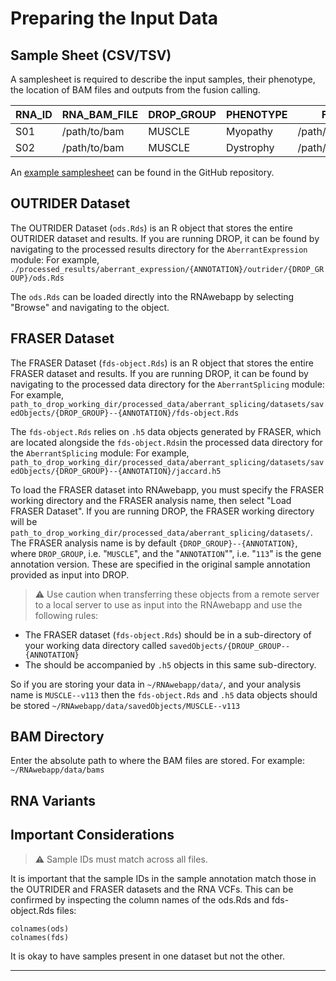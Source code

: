 # Preparing the Input Data

## Sample Sheet (CSV/TSV)

A samplesheet is required to describe the input samples, their phenotype, the location of BAM files and outputs from the fusion calling.

| RNA_ID | RNA_BAM_FILE | DROP_GROUP | PHENOTYPE | FUSIONS              |
|--------|--------------|------------|-----------|----------------------|
| S01    | /path/to/bam | MUSCLE     | Myopathy  | /path/to/fusions.tsv |
| S02    | /path/to/bam | MUSCLE     | Dystrophy | /path/to/fusions.tsv |

An [example samplesheet]() can be found in the GitHub repository.

## OUTRIDER Dataset

The OUTRIDER Dataset (`ods.Rds`) is an R object that stores the entire OUTRIDER dataset and results.
If you are running DROP, it can be found by navigating to the processed results directory for the `AberrantExpression` module:
For example, `./processed_results/aberrant_expression/{ANNOTATION}/outrider/{DROP_GROUP}/ods.Rds`

The `ods.Rds` can be loaded directly into the RNAwebapp by selecting "Browse" and navigating to the object.

## FRASER Dataset

The FRASER Dataset (`fds-object.Rds`) is an R object that stores the entire FRASER dataset and results.
If you are running DROP, it can be found by navigating to the processed data directory for the `AberrantSplicing` module:
For example, `path_to_drop_working_dir/processed_data/aberrant_splicing/datasets/savedObjects/{DROP_GROUP}--{ANNOTATION}/fds-object.Rds`

The `fds-object.Rds` relies on `.h5` data objects generated by FRASER, which are located alongside the `fds-object.Rds`in the processed data directory for the `AberrantSplicing` module:
For example, `path_to_drop_working_dir/processed_data/aberrant_splicing/datasets/savedObjects/{DROP_GROUP}--{ANNOTATION}/jaccard.h5`

To load the FRASER dataset into RNAwebapp, you must specify the FRASER working directory and the FRASER analysis name, then select "Load FRASER Dataset".
If you are running DROP, the FRASER working directory will be `path_to_drop_working_dir/processed_data/aberrant_splicing/datasets/`.
The FRASER analysis name is by default `{DROP_GROUP}--{ANNOTATION}`, where `DROP_GROUP`, i.e. "`MUSCLE`", and the "`ANNOTATION`"", i.e. "`113`" is the gene annotation version.
These are specified in the original sample annotation provided as input into DROP.

> ⚠ Use caution when transferring these objects from a remote server to a local server to use as input into the RNAwebapp and use the following rules:

- The FRASER dataset (`fds-object.Rds`) should be in a sub-directory of your working data directory called `savedObjects/{DROUP_GROUP--{ANNOTATION}`
- The should be accompanied by `.h5` objects in this same sub-directory.

So if you are storing your data in `~/RNAwebapp/data/`, and your analysis name is `MUSCLE--v113` then the `fds-object.Rds` and `.h5` data objects should be stored `~/RNAwebapp/data/savedObjects/MUSCLE--v113`

## BAM Directory

Enter the absolute path to where the BAM files are stored. 
For example: `~/RNAwebapp/data/bams`

## RNA Variants

## Important Considerations

> ⚠️ Sample IDs must match across all files.

It is important that the sample IDs in the sample annotation match those in the OUTRIDER and FRASER datasets and the RNA VCFs.
This can be confirmed by inspecting the column names of the ods.Rds and fds-object.Rds files:
```
colnames(ods)
colnames(fds)
```
It is okay to have samples present in one dataset but not the other. 

---
